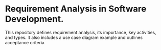 # Requirement Analysis in Software Development.
This repository defines requirement analysis, its importance, key activities, and types. It also includes a use case diagram example and outlines acceptance criteria.
